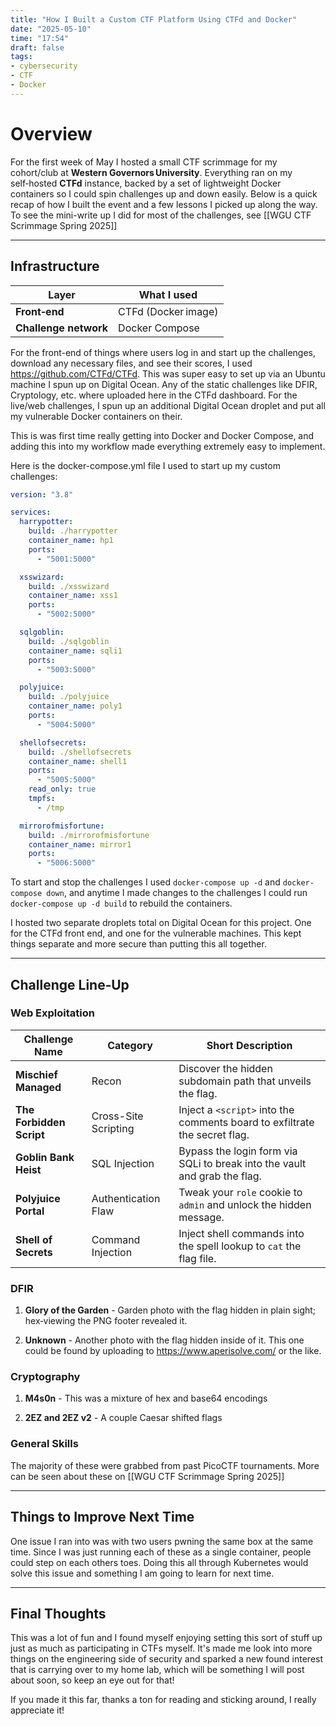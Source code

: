 ```yaml
---
title: "How I Built a Custom CTF Platform Using CTFd and Docker"
date: "2025-05-10"
time: "17:54"
draft: false
tags: 
- cybersecurity
- CTF
- Docker
---
```

# Overview
For the first week of May I hosted a small CTF scrimmage for my cohort/club at **Western Governors University**.   Everything ran on my self‑hosted **CTFd** instance, backed by a set of lightweight Docker containers so I could spin challenges up and down easily.   Below is a quick recap of how I built the event and a few lessons I picked up along the way. To see the mini-write up I did for most of the challenges, see [[WGU CTF Scrimmage Spring 2025]]

---
## Infrastructure

| Layer | What I used | 
|-------|-------------|
| **Front‑end** | CTFd (Docker image) |
| **Challenge network** | Docker Compose |

For the front-end of things where users log in and start up the challenges, download any necessary files, and see their scores, I used https://github.com/CTFd/CTFd. This was super easy to set up via an Ubuntu machine I spun up on Digital Ocean. Any of the static challenges like DFIR, Cryptology, etc. where uploaded here in the CTFd dashboard. For the live/web challenges, I spun up an additional Digital Ocean droplet and put all my vulnerable Docker containers on their.

This is was first time really getting into Docker and Docker Compose, and adding this into my workflow made everything extremely easy to implement. 

Here is the docker-compose.yml file I used to start up my custom challenges:
```yml
version: "3.8"

services:
  harrypotter:
    build: ./harrypotter
    container_name: hp1
    ports:
      - "5001:5000"

  xsswizard:
    build: ./xsswizard
    container_name: xss1
    ports:
      - "5002:5000"

  sqlgoblin:
    build: ./sqlgoblin
    container_name: sqli1
    ports:
      - "5003:5000"

  polyjuice:
    build: ./polyjuice
    container_name: poly1
    ports:
      - "5004:5000"

  shellofsecrets:
    build: ./shellofsecrets
    container_name: shell1
    ports:
      - "5005:5000"
    read_only: true
    tmpfs:
      - /tmp

  mirrorofmisfortune:
    build: ./mirrorofmisfortune
    container_name: mirror1
    ports:
      - "5006:5000"

```

To start and stop the challenges I used `docker-compose up -d` and `docker-compose down`, and anytime I made changes to the challenges I could run `docker-compose up -d build` to rebuild the containers.

I hosted two separate droplets total on Digital Ocean for this project. One for the CTFd front end, and one for the vulnerable machines. This kept things separate and more secure than putting this all together.

---

## Challenge Line‑Up
### Web Exploitation
| Challenge Name           | Category             | Short Description                                                                   |
| ------------------------ | -------------------- | ----------------------------------------------------------------------------------- |
| **Mischief Managed**     | Recon                | Discover the hidden subdomain path that unveils the flag.                           |
| **The Forbidden Script** | Cross-Site Scripting | Inject a `<script>` into the comments board to exfiltrate the secret flag.          |
| **Goblin Bank Heist**    | SQL Injection        | Bypass the login form via SQLi to break into the vault and grab the flag.           |
| **Polyjuice Portal**     | Authentication Flaw  | Tweak your `role` cookie to `admin` and unlock the hidden message.                  |
| **Shell of Secrets**     | Command Injection    | Inject shell commands into the spell lookup to `cat` the flag file.                 |
### DFIR

1. **Glory of the Garden** - Garden photo with the flag hidden in plain sight; hex‑viewing the PNG footer revealed it.
    
2. **Unknown**  - Another photo with the flag hidden inside of it. This one could be found by uploading to https://www.aperisolve.com/ or the like.
    
### Cryptography
1. **M4s0n** - This was a mixture of hex and base64 encodings

2. **2EZ and 2EZ v2** - A couple Caesar shifted flags

### General Skills
The majority of these were grabbed from past PicoCTF tournaments. More can be seen about these on [[WGU CTF Scrimmage Spring 2025]]

---

## Things to Improve Next Time
One issue I ran into was with two users pwning the same box at the same time. Since I was just running each of these as a single container, people could step on each others toes. Doing this all through Kubernetes would solve this issue and something I am going to learn for next time.

---

## Final Thoughts
This was a lot of fun and I found myself enjoying setting this sort of stuff up just as much as participating in CTFs myself. It's made me look into more things on the engineering side of security and sparked a new found interest that is carrying over to my home lab, which will be something I will post about soon, so keep an eye out for that!

If you made it this far, thanks a ton for reading and sticking around, I really appreciate it! 